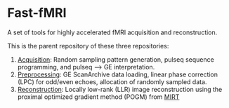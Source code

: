 # Fast-fMRI
A set of tools for highly accelerated fMRI acquisition and reconstruction.

This is the parent repository of these three repositories:
1. [Acquisition](https://github.com/rextlfung/rand3depi): Random sampling pattern generation, pulseq sequence programming, and pulseq --> GE interpretation.
2. [Preprocessing](https://github.com/rextlfung/fmri-prep): GE ScanArchive data loading, linear phase correction (LPC) for odd/even echoes, allocation of randomly sampled data.
3. [Reconstruction](https://github.com/rextlfung/fmri-recon): Locally low-rank (LLR) image reconstruction using the proximal optimized gradient method (POGM) from [MIRT](https://github.com/JeffFessler/MIRT.jl)
